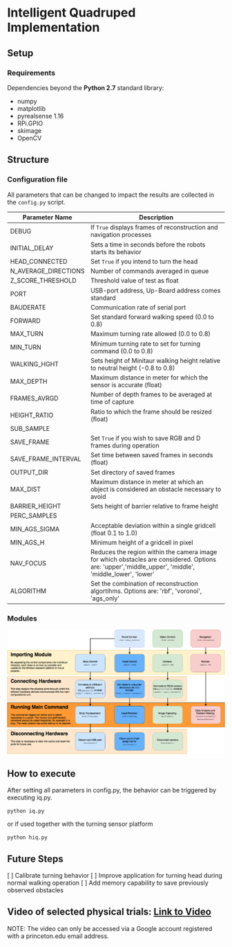 # Intelligent Quadruped Implementation

## Setup
### Requirements
Dependencies beyond the **Python 2.7** standard library:
* numpy
* matplotlib
* pyrealsense 1.16
* RPi.GPIO
* skimage
* OpenCV

## Structure

### Configuration file
All parameters that can be changed to impact the results are collected in the `config.py` script.

Parameter Name | Description
-------------- | -----------
DEBUG | If `True` displays frames of reconstruction and navigation processes
INITIAL_DELAY | Sets a time in seconds before the robots starts its behavior
HEAD_CONNECTED | Set `True` if you intend to turn the head
N_AVERAGE_DIRECTIONS | Number of commands averaged in queue 
Z_SCORE_THRESHOLD | Threshold value of test as float
PORT | USB-port address, Up-Board address comes standard
BAUDERATE | Communication rate of serial port
FORWARD | Set standard forward walking speed (0.0 to 0.8)
MAX_TURN | Maximum turning rate allowed (0.0 to 0.8)
MIN_TURN | Minimum turning rate to set for turning command (0.0 to 0.8)
WALKING_HGHT | Sets height of Minitaur walking height relative to neutral height (-0.8 to 0.8)
MAX_DEPTH | Maximum distance in meter for which the sensor is accurate (float)
FRAMES_AVRGD | Number of depth frames to be averaged at time of capture
HEIGHT_RATIO | Ratio to which the frame should be resized (float)
SUB_SAMPLE | 
SAVE_FRAME | Set `True` if you wish to save RGB and D frames during operation
SAVE_FRAME_INTERVAL | Set time between saved frames in seconds (float)
OUTPUT_DIR | Set directory of saved frames
MAX_DIST | Maximum distance in meter at which an object is considered an obstacle necessary to avoid
BARRIER_HEIGHT | Sets height of barrier relative to frame height
PERC_SAMPLES | 
MIN_AGS_SIGMA | Acceptable deviation within a single gridcell (float 0.1 to 1.0)
MIN_AGS_H | Minimum height of a gridcell in pixel
NAV_FOCUS | Reduces the region within the camera image for which obstacles are considered. Options are: 'upper','middle_upper', 'middle', 'middle_lower', 'lower'
ALGORITHM | Set the combination of reconstruction algortihms. Options are: 'rbf', 'voronoi', 'ags_only'

### Modules 
![Code Structure](/Module_Structure.png)

## How to execute
After setting all parameters in config.py, the behavior can be triggered by executing iq.py. 
```
python iq.py
```
or if used together with the turning sensor platform
```
python hiq.py
```

## Future Steps

[ ] Calibrate turning behavior
[ ] Improve application for turning head during normal walking operation
[ ] Add memory capability to save previously observed obstacles

## Video of selected physical trials: [Link to Video](https://youtu.be/LM8ooHoOcEU)
NOTE: The video can only be accessed via a Google account registered with a princeton.edu email address.
